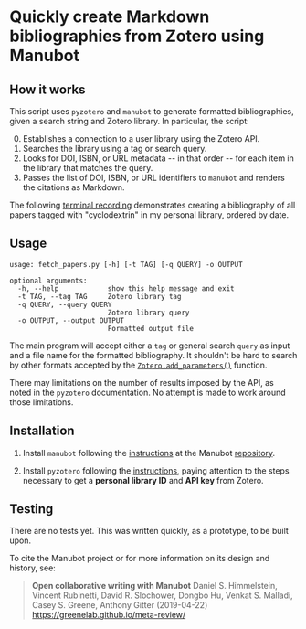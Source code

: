 # Quickly create Markdown bibliographies from Zotero using Manubot

## How it works

This script uses `pyzotero` and `manubot` to generate formatted bibliographies, given a search string and Zotero library. In particular, the script:

0. Establishes a connection to a user library using the Zotero API.
1. Searches the library using a tag or search query.
2. Looks for DOI, ISBN, or URL metadata -- in that order -- for each item in the library that matches the query.
3. Passes the list of DOI, ISBN, or URL identifiers to `manubot` and renders the citations as Markdown.

The following [terminal recording](https://asciinema.org/a/aQxeuXq7RW35lSDM1mezUR9TV?speed=2) demonstrates creating a bibliography of all papers tagged with "cyclodextrin" in my personal library, ordered by date.

## Usage

```
usage: fetch_papers.py [-h] [-t TAG] [-q QUERY] -o OUTPUT

optional arguments:
  -h, --help            show this help message and exit
  -t TAG, --tag TAG     Zotero library tag
  -q QUERY, --query QUERY
                        Zotero library query
  -o OUTPUT, --output OUTPUT
                        Formatted output file
```

The main program will accept either a `tag` or general search `query` as input and a file name for the formatted bibliography. It shouldn't be hard to search by other formats accepted by the [`Zotero.add_parameters()`](https://pyzotero.readthedocs.io/en/latest/index.html?highlight=search#zotero.Zotero.add_parameters) function.

There may limitations on the number of results imposed by the API, as noted in the `pyzotero` documentation. No attempt is made to work around those limitations.

## Installation

1. Install `manubot` following the [instructions](https://github.com/manubot/manubot#installation) at the Manubot [repository](https://github.com/manubot/manubot).

2. Install `pyzotero` following the [instructions](https://github.com/urschrei/pyzotero#quickstart), paying attention to the steps necessary to get a **personal library ID** and **API key** from Zotero.

## Testing

There are no tests yet. This was written quickly, as a prototype, to be built upon.

To cite the Manubot project or for more information on its design and history, see:

> **Open collaborative writing with Manubot**
Daniel S. Himmelstein, Vincent Rubinetti, David R. Slochower, Dongbo Hu, Venkat S. Malladi, Casey S. Greene, Anthony Gitter
(2019-04-22) <https://greenelab.github.io/meta-review/>
